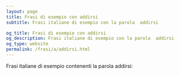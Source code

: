 ```yaml
---
layout: page
title: Frasi di esempio con addirsi 
subtitle: Frasi italiane di esempio con la parola  addirsi

og_title: Frasi di esempio con addirsi 
og_description: Frasi italiane di esempio con la parola  addirsi
og_type: website
permalink: /frasi/a/addirsi.html
---
```


Frasi italiane di esempio contenenti la parola addirsi:


